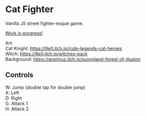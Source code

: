 # Cat Fighter

Vanilla JS street fighter-esque game. 

<a href="https://cat-fighters.netlify.app/">Work in progress!</a>

Art: <br>
Cat Knight: https://9e0.itch.io/cute-legends-cat-heroes <br>
Witch: https://9e0.itch.io/witches-pack <br>
Background: https://ansimuz.itch.io/sunnyland-forest-of-illusion <br>

## Controls<br>
W: Jump (double tap for double jump) <br>
A: Left<br>
D: Right<br>
G: Attack 1<br>
H: Attack 2<br>

